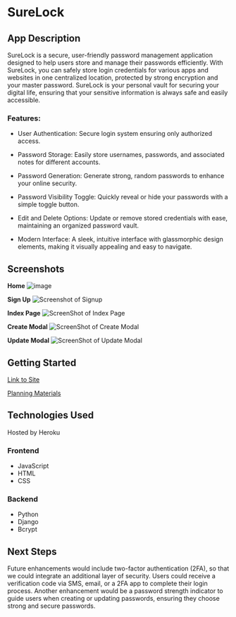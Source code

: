 # SureLock

## App Description

SureLock is a secure, user-friendly password management application designed to help users store and manage their passwords efficiently. With SureLock, you can safely store login credentials for various apps and websites in one centralized location, protected by strong encryption and your master password. SureLock is your personal vault for securing your digital life, ensuring that your sensitive information is always safe and easily accessible.

### Features:

- User Authentication: Secure login system ensuring only authorized access.

- Password Storage: Easily store usernames, passwords, and associated notes for different accounts.

- Password Generation: Generate strong, random passwords to enhance your online security.

- Password Visibility Toggle: Quickly reveal or hide your passwords with a simple toggle button.

- Edit and Delete Options: Update or remove stored credentials with ease, maintaining an organized password vault.

- Modern Interface: A sleek, intuitive interface with glassmorphic design elements, making it visually appealing and easy to navigate.

## Screenshots

**Home**
![image](https://github.com/user-attachments/assets/827d24bc-1c7f-48f4-9d40-274381ef637a)


**Sign Up**
![Screenshot of Signup]()

**Index Page**
![ScreenShot of Index Page]()

**Create Modal**
![ScreenShot of Create Modal]()

**Update Modal**
![ScreenShot of Update Modal]()

## Getting Started

[Link to Site]()

[Planning Materials](https://trello.com/invite/b/66a92afcded10a4104ee77f7/ATTI6dfbdad6b4b333c195999145884cef6fAA71110A/password-manager-project)

## Technologies Used

Hosted by Heroku

### Frontend

- JavaScript
- HTML
- CSS

### Backend

- Python
- Django
- Bcrypt

## Next Steps

Future enhancements would include two-factor authentication (2FA), so that we could integrate an additional layer of security. Users could receive a verification code via SMS, email, or a 2FA app to complete their login process. Another enhancement would be a password strength indicator to guide users when creating or updating passwords, ensuring they choose strong and secure passwords.

